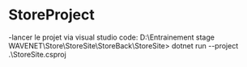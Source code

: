 # StoreProject

-lancer le projet via visual studio code:
D:\Entrainement stage WAVENET\Store\StoreSite\StoreBack\StoreSite> dotnet run --project .\StoreSite.csproj

